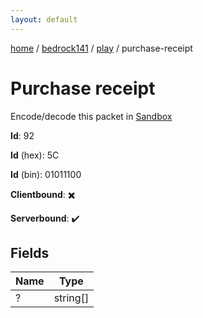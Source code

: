 ```yaml
---
layout: default
---
```


[home](/)  /  [bedrock141](/protocol/bedrock141)  /  [play](/protocol/bedrock141/play)  /  purchase-receipt

# Purchase receipt

Encode/decode this packet in [Sandbox](../../../sandbox/bedrock141#play.purchase_receipt)

**Id**: 92

**Id** (hex): 5C

**Id** (bin): 01011100

**Clientbound**: ✖️

**Serverbound**: ✔️

## Fields

Name | Type
---|---
? | string[]

